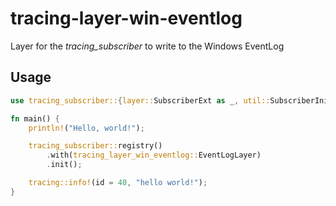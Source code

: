 # tracing-layer-win-eventlog
Layer for the *tracing_subscriber* to write to the Windows EventLog

## Usage
```rust
use tracing_subscriber::{layer::SubscriberExt as _, util::SubscriberInitExt as _};

fn main() {
    println!("Hello, world!");

    tracing_subscriber::registry()
        .with(tracing_layer_win_eventlog::EventLogLayer)
        .init();

    tracing::info!(id = 40, "hello world!");
}

```
